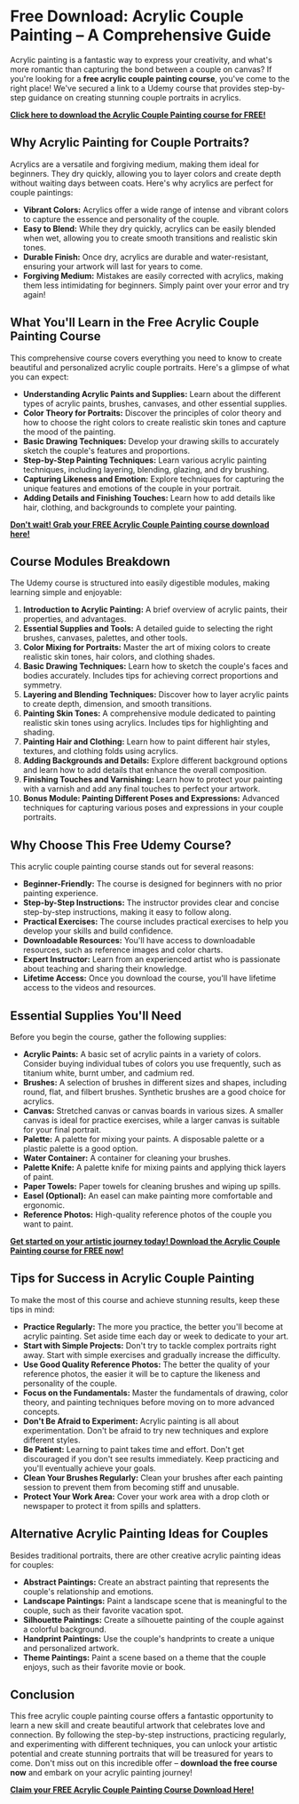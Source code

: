 # Free Download: Acrylic Couple Painting – A Comprehensive Guide

Acrylic painting is a fantastic way to express your creativity, and what's more romantic than capturing the bond between a couple on canvas? If you're looking for a **free acrylic couple painting course**, you've come to the right place! We've secured a link to a Udemy course that provides step-by-step guidance on creating stunning couple portraits in acrylics.

[**Click here to download the Acrylic Couple Painting course for FREE!**](https://udemywork.com/acrylic-couple-painting)

## Why Acrylic Painting for Couple Portraits?

Acrylics are a versatile and forgiving medium, making them ideal for beginners. They dry quickly, allowing you to layer colors and create depth without waiting days between coats. Here's why acrylics are perfect for couple paintings:

*   **Vibrant Colors:** Acrylics offer a wide range of intense and vibrant colors to capture the essence and personality of the couple.
*   **Easy to Blend:** While they dry quickly, acrylics can be easily blended when wet, allowing you to create smooth transitions and realistic skin tones.
*   **Durable Finish:** Once dry, acrylics are durable and water-resistant, ensuring your artwork will last for years to come.
*   **Forgiving Medium:** Mistakes are easily corrected with acrylics, making them less intimidating for beginners. Simply paint over your error and try again!

## What You'll Learn in the Free Acrylic Couple Painting Course

This comprehensive course covers everything you need to know to create beautiful and personalized acrylic couple portraits. Here's a glimpse of what you can expect:

*   **Understanding Acrylic Paints and Supplies:** Learn about the different types of acrylic paints, brushes, canvases, and other essential supplies.
*   **Color Theory for Portraits:** Discover the principles of color theory and how to choose the right colors to create realistic skin tones and capture the mood of the painting.
*   **Basic Drawing Techniques:** Develop your drawing skills to accurately sketch the couple's features and proportions.
*   **Step-by-Step Painting Techniques:** Learn various acrylic painting techniques, including layering, blending, glazing, and dry brushing.
*   **Capturing Likeness and Emotion:** Explore techniques for capturing the unique features and emotions of the couple in your portrait.
*   **Adding Details and Finishing Touches:** Learn how to add details like hair, clothing, and backgrounds to complete your painting.

[**Don't wait! Grab your FREE Acrylic Couple Painting course download here!**](https://udemywork.com/acrylic-couple-painting)

## Course Modules Breakdown

The Udemy course is structured into easily digestible modules, making learning simple and enjoyable:

1.  **Introduction to Acrylic Painting:** A brief overview of acrylic paints, their properties, and advantages.
2.  **Essential Supplies and Tools:** A detailed guide to selecting the right brushes, canvases, palettes, and other tools.
3.  **Color Mixing for Portraits:** Master the art of mixing colors to create realistic skin tones, hair colors, and clothing shades.
4.  **Basic Drawing Techniques:** Learn how to sketch the couple's faces and bodies accurately. Includes tips for achieving correct proportions and symmetry.
5.  **Layering and Blending Techniques:** Discover how to layer acrylic paints to create depth, dimension, and smooth transitions.
6.  **Painting Skin Tones:** A comprehensive module dedicated to painting realistic skin tones using acrylics. Includes tips for highlighting and shading.
7.  **Painting Hair and Clothing:** Learn how to paint different hair styles, textures, and clothing folds using acrylics.
8.  **Adding Backgrounds and Details:** Explore different background options and learn how to add details that enhance the overall composition.
9.  **Finishing Touches and Varnishing:** Learn how to protect your painting with a varnish and add any final touches to perfect your artwork.
10. **Bonus Module: Painting Different Poses and Expressions:** Advanced techniques for capturing various poses and expressions in your couple portraits.

## Why Choose This Free Udemy Course?

This acrylic couple painting course stands out for several reasons:

*   **Beginner-Friendly:** The course is designed for beginners with no prior painting experience.
*   **Step-by-Step Instructions:** The instructor provides clear and concise step-by-step instructions, making it easy to follow along.
*   **Practical Exercises:** The course includes practical exercises to help you develop your skills and build confidence.
*   **Downloadable Resources:** You'll have access to downloadable resources, such as reference images and color charts.
*   **Expert Instructor:** Learn from an experienced artist who is passionate about teaching and sharing their knowledge.
*   **Lifetime Access:** Once you download the course, you'll have lifetime access to the videos and resources.

## Essential Supplies You'll Need

Before you begin the course, gather the following supplies:

*   **Acrylic Paints:** A basic set of acrylic paints in a variety of colors. Consider buying individual tubes of colors you use frequently, such as titanium white, burnt umber, and cadmium red.
*   **Brushes:** A selection of brushes in different sizes and shapes, including round, flat, and filbert brushes. Synthetic brushes are a good choice for acrylics.
*   **Canvas:** Stretched canvas or canvas boards in various sizes. A smaller canvas is ideal for practice exercises, while a larger canvas is suitable for your final portrait.
*   **Palette:** A palette for mixing your paints. A disposable palette or a plastic palette is a good option.
*   **Water Container:** A container for cleaning your brushes.
*   **Palette Knife:** A palette knife for mixing paints and applying thick layers of paint.
*   **Paper Towels:** Paper towels for cleaning brushes and wiping up spills.
*   **Easel (Optional):** An easel can make painting more comfortable and ergonomic.
*   **Reference Photos:** High-quality reference photos of the couple you want to paint.

[**Get started on your artistic journey today! Download the Acrylic Couple Painting course for FREE now!**](https://udemywork.com/acrylic-couple-painting)

## Tips for Success in Acrylic Couple Painting

To make the most of this course and achieve stunning results, keep these tips in mind:

*   **Practice Regularly:** The more you practice, the better you'll become at acrylic painting. Set aside time each day or week to dedicate to your art.
*   **Start with Simple Projects:** Don't try to tackle complex portraits right away. Start with simple exercises and gradually increase the difficulty.
*   **Use Good Quality Reference Photos:** The better the quality of your reference photos, the easier it will be to capture the likeness and personality of the couple.
*   **Focus on the Fundamentals:** Master the fundamentals of drawing, color theory, and painting techniques before moving on to more advanced concepts.
*   **Don't Be Afraid to Experiment:** Acrylic painting is all about experimentation. Don't be afraid to try new techniques and explore different styles.
*   **Be Patient:** Learning to paint takes time and effort. Don't get discouraged if you don't see results immediately. Keep practicing and you'll eventually achieve your goals.
*   **Clean Your Brushes Regularly:** Clean your brushes after each painting session to prevent them from becoming stiff and unusable.
*   **Protect Your Work Area:** Cover your work area with a drop cloth or newspaper to protect it from spills and splatters.

## Alternative Acrylic Painting Ideas for Couples

Besides traditional portraits, there are other creative acrylic painting ideas for couples:

*   **Abstract Paintings:** Create an abstract painting that represents the couple's relationship and emotions.
*   **Landscape Paintings:** Paint a landscape scene that is meaningful to the couple, such as their favorite vacation spot.
*   **Silhouette Paintings:** Create a silhouette painting of the couple against a colorful background.
*   **Handprint Paintings:** Use the couple's handprints to create a unique and personalized artwork.
*   **Theme Paintings:** Paint a scene based on a theme that the couple enjoys, such as their favorite movie or book.

## Conclusion

This free acrylic couple painting course offers a fantastic opportunity to learn a new skill and create beautiful artwork that celebrates love and connection. By following the step-by-step instructions, practicing regularly, and experimenting with different techniques, you can unlock your artistic potential and create stunning portraits that will be treasured for years to come. Don't miss out on this incredible offer – **download the free course now** and embark on your acrylic painting journey!

[**Claim your FREE Acrylic Couple Painting Course Download Here!**](https://udemywork.com/acrylic-couple-painting)
